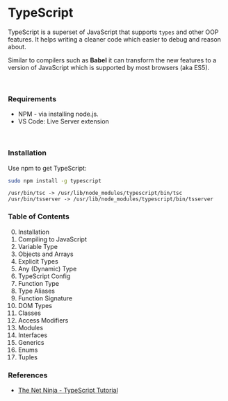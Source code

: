 # TypeScript

TypeScript is a superset of JavaScript that supports ```types``` and other OOP features.
It helps writing a cleaner code which easier to debug and reason about.

Similar to compilers such as **Babel** it can transform the new features to a version of JavaScript which is supported by most browsers (aka ES5).

<br>

### Requirements

* NPM - via installing node.js. 
* VS Code: Live Server extension

<br>

### Installation

Use npm to get TypeScript:

```bash
sudo npm install -g typescript
```
```
/usr/bin/tsc -> /usr/lib/node_modules/typescript/bin/tsc
/usr/bin/tsserver -> /usr/lib/node_modules/typescript/bin/tsserver
```

### Table of Contents

00. Installation
01. Compiling to JavaScript
02. Variable Type
03. Objects and Arrays
04. Explicit Types
05. Any (Dynamic) Type
06. TypeScript Config
07. Function Type
08. Type Aliases
09. Function Signature
10. DOM Types
11. Classes
12. Access Modifiers
13. Modules
14. Interfaces
15. Generics
16. Enums
17. Tuples

### References

* [The Net Ninja - TypeScript Tutorial](https://www.youtube.com/watch?v=2pZmKW9-I_k&list=PL4cUxeGkcC9gUgr39Q_yD6v-bSyMwKPUI&index=1)